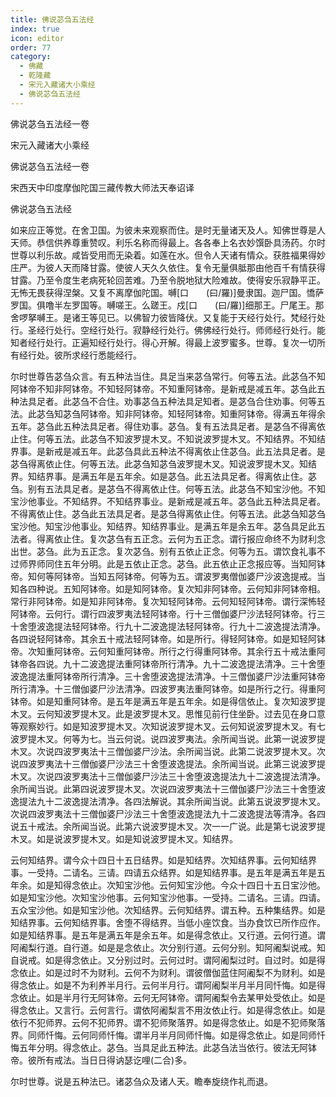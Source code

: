 ```yaml
---
title: 佛说苾刍五法经
index: true
icon: editor
order: 77
category:
  - 佛藏
  - 乾隆藏
  - 宋元入藏诸大小乘经
  - 佛说苾刍五法经
---
```


佛说苾刍五法经一卷  

宋元入藏诸大小乘经  

佛说苾刍五法经一卷  

宋西天中印度摩伽陀国三藏传教大师法天奉诏译  

佛说苾刍五法经  

如来应正等觉。在舍卫国。为彼未来观察而住。是时无量诸天及人。知佛世尊是人天师。恭信供养尊重赞叹。利乐名称而得最上。各各奉上名衣妙馔卧具汤药。尔时世尊以利乐故。咸皆受用而无染着。如莲在水。但令人天诸有情众。获胜福果得妙庄严。为彼人天而降甘露。使彼人天久久依住。复令无量俱胝那由他百千有情获得甘露。乃至令度生老病死轮回苦难。乃至令脱地狱大险难故。使得安乐寂静平正。无怖无畏获得涅槃。又复不离摩伽陀国。嚩[口　　(曰/羅)]曼隶国。迦尸国。憍萨罗国。俱噜半左罗国等。嚩嗟王。么蹉王。戍[口　　(曰/羅)]细那王。尸尾王。那舍啰拏嚩王。是诸王等见已。以佛智力彼皆降伏。又复能于天经行处行。梵经行处行。圣经行处行。空经行处行。寂静经行处行。佛佛经行处行。师师经行处行。能知者经行处行。正遍知经行处行。得心开解。得最上波罗蜜多。世尊。复次一切所有经行处。彼所求经行悉能经行。  

尔时世尊告苾刍众言。有五种法当住。具足当来苾刍常行。何等五法。此苾刍不知阿钵帝不知非阿钵帝。不知轻阿钵帝。不知重阿钵帝。是新戒是减五年。苾刍此五种法具足者。此苾刍不合住。劝事苾刍五种法具足知者。是苾刍合住劝事。何等五法。此苾刍知苾刍阿钵帝。知非阿钵帝。知轻阿钵帝。知重阿钵帝。得满五年得余五年。苾刍此五种法具足者。得住劝事。苾刍。复有五法具足者。是苾刍不得离依止住。何等五法。此苾刍不知波罗提木叉。不知说波罗提木叉。不知结界。不知结界事。是新戒是减五年。此苾刍具此五种法不得离依止住苾刍。此五法具足者。是苾刍得离依止住。何等五法。此苾刍知苾刍波罗提木叉。知说波罗提木叉。知结界。知结界事。是满五年是五年余。如是苾刍。此五法具足者。得离依止住。苾刍。别有五法具足者。是苾刍不得离依止住。何等五法。此苾刍不知宝沙他。不知宝沙他事业。不知结界。不知结界事业。是新戒是减五年。苾刍此五种法具足者。不得离依止住。苾刍此五法具足者。是苾刍得离依止住。何等五法。此苾刍知苾刍宝沙他。知宝沙他事业。知结界。知结界事业。是满五年是余五年。苾刍具足此五法者。得离依止住。复次苾刍有五正念。云何为五正念。谓行报应命终不为财利念出世。苾刍。此为五正念。复次苾刍。别有五依止正念。何等为五。谓饮食礼事不过师界师同住五年分明。此是五依止正念。苾刍。此五依止正念报应等。当知阿钵帝。知何等阿钵帝。当知五阿钵帝。何等为五。谓波罗夷僧伽婆尸沙波逸提戒。当知各四种说。五知阿钵帝。如是知阿钵帝。复次知非阿钵帝。云何知非阿钵帝相。常行非阿钵帝。如是知非阿钵帝。复次知轻阿钵帝。云何知轻阿钵帝。谓行深怖轻阿钵帝。云何行。谓行四波罗夷法轻阿钵帝。行十三僧伽婆尸沙法轻阿钵帝。行三十舍堕波逸提法轻阿钵帝。行九十二波逸提法轻阿钵帝。行九十二波逸提法清净。各四说轻阿钵帝。其余五十戒法轻阿钵帝。如是所行。得轻阿钵帝。如是知轻阿钵帝。次知重阿钵帝。云何知重阿钵帝。所行之行得重阿钵帝。其余行五十戒法重阿钵帝各四说。九十二波逸提法重阿钵帝所行清净。九十二波逸提法清净。三十舍堕波逸提法重阿钵帝所行清净。三十舍堕波逸提法清净。十三僧伽婆尸沙法重阿钵帝所行清净。十三僧伽婆尸沙法清净。四波罗夷法重阿钵帝。如是所行之行。得重阿钵帝。如是知重阿钵帝。是五年是满五年是五年余。如是得信依止。复次知波罗提木叉。云何知波罗提木叉。此是波罗提木叉。思惟见前行住坐卧。过去见在身口意等观察妙行。如是知波罗提木叉。次知说波罗提木叉。云何知说波罗提木叉。有七波罗提木叉。何等为七。当云何说。说四波罗夷法。余所闻当说。此第一说波罗提木叉。次说四波罗夷法十三僧伽婆尸沙法。余所闻当说。此第二说波罗提木叉。次说四波罗夷法十三僧伽婆尸沙法三十舍堕波逸提法。余所闻当说。此第三说波罗提木叉。次说四波罗夷法十三僧伽婆尸沙法三十舍堕波逸提法九十二波逸提法清净。余所闻当说。此第四说波罗提木叉。次说四波罗夷法十三僧伽婆尸沙法三十舍堕波逸提法九十二波逸提法清净。各四法解说。其余所闻当说。此第五说波罗提木叉。次说四波罗夷法十三僧伽婆尸沙法三十舍堕波逸提法九十二波逸提法等清净。各四说五十戒法。余所闻当说。此第六说波罗提木叉。次一一广说。此是第七说波罗提木叉。如是说波罗提木叉。如是知说波罗提木叉。知结界。  

云何知结界。谓今众十四日十五日结界。如是知结界。次知结界事。云何知结界事。一受持。二请名。三请。四请五众结界。如是知结界事。是五年是满五年是五年余。如是知得念依止。次知宝沙他。云何知宝沙他。今众十四日十五日宝沙他。如是知宝沙他。次知宝沙他事。云何知宝沙他事。一受持。二请名。三请。四请。五众宝沙他。如是知宝沙他。次知结界。云何知结界。谓五种。五种集结界。如是知结界事。云何知结界事。舍堕不得结界。当低小座饮食。当办食饮已所作应作。如是知结界事。是五年是满五年是余五年。如是得念依止。又行道。云何行道。谓阿阇梨行道。自行道。如是是念依止。次分别行道。云何分别。知阿阇梨说戒。知自说戒。如是得念依止。又分别过时。云何过时。谓阿阇梨过时。自过时。如是得念依止。如是过时不为财利。云何不为财利。谓彼僧伽蓝住阿阇梨不为财利。如是得念依止。如是不为利养半月行。云何半月行。谓阿阇梨半月半月同忏悔。如是得念依止。如是半月行无阿钵帝。云何无阿钵帝。谓阿阇梨令去某甲处受依止。如是得念依止。又言行。云何言行。谓依阿阇梨言不用汝依止行。如是得念依止。如是依行不犯师界。云何不犯师界。谓不犯师聚落界。如是得念依止。如是不犯师聚落界。同师忏悔。云何同师忏悔。谓半月半月同师忏悔。如是得念依止。如是同师忏悔五年分明。得念依止。苾刍。当具足此五种法。此苾刍法当依行。彼法无阿钵帝。彼所有戒法。当日日得讷瑟讫哩(二合)多。  

尔时世尊。说是五种法已。诸苾刍众及诸人天。瞻奉旋绕作礼而退。  
